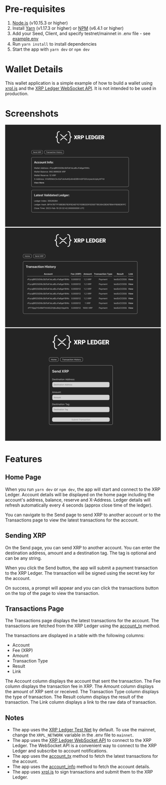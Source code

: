 # Pre-requisites

1. [Node.js](https://nodejs.org/en/download/) (v10.15.3 or higher)
2. Install [Yarn](https://yarnpkg.com/en/docs/install) (v1.17.3 or higher) or [NPM](https://www.npmjs.com/get-npm) (v6.4.1 or higher)
3. Add your Seed, Client, and specify testnet/mainnet in .env file - see [example.env](example.env)
4. Run `yarn install` to install dependencies
5. Start the app with `yarn dev` or `npm dev`

# Wallet Details

This wallet application is a simple example of how to build a wallet using [xrpl.js](https://js.xrpl.org) and the [XRP Ledger WebSocket API](https://xrpl.org/websocket-api-tool.html). It is not intended to be used in production.

# Screenshots

![Home Page](./src/assets/screenshot-home.png)
![Transactions Page](./src/assets/screenshot-tx.png)
![Send XRP Page](./src/assets/screenshot-send-xrp.png)

# Features

## Home Page

When you run `yarn dev` or `npm dev`, the app will start and connect to the XRP Ledger. Account details will be displayed on the home page including the account's address, balance, reserve and X-Address. 
Ledger details will refresh automatically every 4 seconds (approx close time of the ledger). 

You can navigate to the Send page to send XRP to another account or to the Transactions page to view the latest transactions for the account.

## Sending XRP

On the Send page, you can send XRP to another account. You can enter the destination address, amount and a destination tag. The tag is optional and can be any string. 

When you click the Send button, the app will submit a payment transaction to the XRP Ledger. The transaction will be signed using the secret key for the account.

On success, a prompt will appear and you can click the transactions button on the top of the page to view the transaction.

## Transactions Page

The Transactions page displays the latest transactions for the account. The transactions are fetched from the XRP Ledger using the [account_tx](https://xrpl.org/account_tx.html) method.

The transactions are displayed in a table with the following columns:

- Account
- Fee (XRP)
- Amount
- Transaction Type
- Result
- Link

The Account column displays the account that sent the transaction. The Fee column displays the transaction fee in XRP. The Amount column displays the amount of XRP sent or received. The Transaction Type column displays the type of transaction. The Result column displays the result of the transaction. The Link column displays a link to the raw data of transaction.


## Notes

- The app uses the [XRP Ledger Test Net](https://xrpl.org/xrp-test-net-faucet.html) by default. To use the mainnet, change the `XRPL_NETWORK` variable in the .env file to `mainnet`.
- The app uses the [XRP Ledger WebSocket API](https://xrpl.org/websocket-api-tool.html) to connect to the XRP Ledger. The WebSocket API is a convenient way to connect to the XRP Ledger and subscribe to account notifications. 
- The app uses the [account_tx](https://xrpl.org/account_tx.html) method to fetch the latest transactions for the account. 
- The app uses the [account_info](https://xrpl.org/account_info.html) method to fetch the account details.
- The app uses [xrpl.js](https://js.xrpl.org) to sign transactions and submit them to the XRP Ledger.
